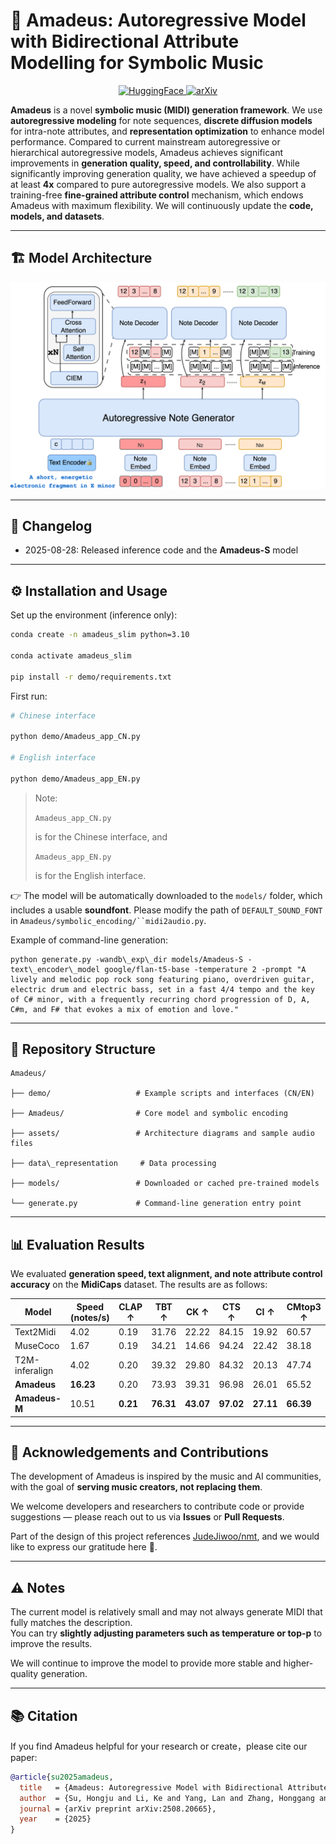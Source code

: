 # 🎵 Amadeus: Autoregressive Model with Bidirectional Attribute Modelling for Symbolic Music

<p align="center">
  <a href="https://huggingface.co/longyu1315/Amadeus-S">
    <img src="https://img.shields.io/badge/🤗-Amadeus--S-yellow" alt="HuggingFace">
  </a>
  <a href="https://arxiv.org/abs/2508.20665">
    <img src="https://img.shields.io/badge/arXiv-2508.20665-blue" alt="arXiv">
  </a>
</p>

**Amadeus** is a novel **symbolic music (MIDI) generation framework**. We use **autoregressive modeling** for note sequences, **discrete diffusion models** for intra-note attributes, and **representation optimization** to enhance model performance. Compared to current mainstream autoregressive or hierarchical autoregressive models, Amadeus achieves significant improvements in **generation quality, speed, and controllability**. While significantly improving generation quality, we have achieved a speedup of at least **4x** compared to pure autoregressive models. We also support a training-free **fine-grained attribute control** mechanism, which endows Amadeus with maximum flexibility. We will continuously update the **code, models, and datasets**.



***

## 🏗️ Model Architecture
<p align="center">
  <img src="assets/amadeus-framwork.drawio.png" alt="Amadeus architecture" width="600">
</p>



***

## 📅 Changelog



*   2025-08-28: Released inference code and the **Amadeus-S** model



***

## ⚙️ Installation and Usage

Set up the environment (inference only):



```bash
conda create -n amadeus_slim python=3.10

conda activate amadeus_slim

pip install -r demo/requirements.txt
```

First run:



```bash
# Chinese interface

python demo/Amadeus_app_CN.py

# English interface

python demo/Amadeus_app_EN.py
```

> Note: 
>
> `Amadeus_app_CN.py`
>
>  is for the Chinese interface, and 
>
> `Amadeus_app_EN.py`
>
>  is for the English interface.

👉 The model will be automatically downloaded to the `models/` folder, which includes a usable **soundfont**. Please modify the path of `DEFAULT_SOUND_FONT` in `Amadeus/symbolic_encoding/``midi2audio.py`.

Example of command-line generation:



```
python generate.py -wandb\_exp\_dir models/Amadeus-S -text\_encoder\_model google/flan-t5-base -temperature 2 -prompt "A lively and melodic pop rock song featuring piano, overdriven guitar, electric drum and electric bass, set in a fast 4/4 tempo and the key of C# minor, with a frequently recurring chord progression of D, A, C#m, and F# that evokes a mix of emotion and love."
```



***

## 📂 Repository Structure



```
Amadeus/

├── demo/                   # Example scripts and interfaces (CN/EN)

├── Amadeus/                # Core model and symbolic encoding

├── assets/                 # Architecture diagrams and sample audio files

├── data\_representation     # Data processing

├── models/                 # Downloaded or cached pre-trained models

└── generate.py             # Command-line generation entry point
```



***

## 📊 Evaluation Results

We evaluated **generation speed, text alignment, and note attribute control accuracy** on the **MidiCaps** dataset. The results are as follows:



| Model          | Speed (notes/s) | CLAP ↑   | TBT ↑     | CK ↑      | CTS ↑     | CI ↑      | CMtop3 ↑  |
| -------------- | --------------- | -------- | --------- | --------- | --------- | --------- | --------- |
| Text2Midi      | 4.02            | 0.19     | 31.76     | 22.22     | 84.15     | 19.92     | 60.57     |
| MuseCoco       | 1.67            | 0.19     | 34.21     | 14.66     | 94.24     | 22.42     | 38.18     |
| T2M-inferalign | 4.02            | 0.20     | 39.32     | 29.80     | 84.32     | 20.13     | 47.74     |
| **Amadeus**    | **16.23**       | 0.20     | 73.93     | 39.31     | 96.98     | 26.01     | 65.52     |
| **Amadeus-M**  | 10.51           | **0.21** | **76.31** | **43.07** | **97.02** | **27.11** | **66.39** |



***

## 🤝 Acknowledgements and Contributions

The development of Amadeus is inspired by the music and AI communities, with the goal of **serving music creators, not replacing them**.

We welcome developers and researchers to contribute code or provide suggestions — please reach out to us via **Issues** or **Pull Requests**.

Part of the design of this project references [JudeJiwoo/nmt](https://github.com/JudeJiwoo/nmt), and we would like to express our gratitude here 🙏.

*** 

## ⚠️ Notes

The current model is relatively small and may not always generate MIDI that fully matches the description.  
You can try **slightly adjusting parameters such as temperature or top-p** to improve the results.  

We will continue to improve the model to provide more stable and higher-quality generation.

***

## 📚 Citation

If you find Amadeus helpful for your research or create，please cite our paper:



```bibtex
@article{su2025amadeus,
  title   = {Amadeus: Autoregressive Model with Bidirectional Attribute Modelling for Symbolic Music},
  author  = {Su, Hongju and Li, Ke and Yang, Lan and Zhang, Honggang and Song, Yi-Zhe},
  journal = {arXiv preprint arXiv:2508.20665},
  year    = {2025}
}

